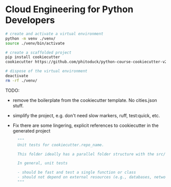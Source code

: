 # Cloud Engineering for Python Developers

<!-- The branching structure of this repository looks like this:

![alt text](./assets/course-repo-branching-scheme.png) -->

```bash
# create and activate a virtual environment
python -m venv ./venv/
source ./venv/bin/activate

# create a scaffolded project
pip install cookiecutter
cookiecutter https://github.com/phitoduck/python-course-cookiecutter-v2.git

# dispose of the virtual environment
deactivate
rm -rf ./venv/
```

TODO:
- remove the boilerplate from the cookiecutter template. No cities.json stuff.
- simplify the project, e.g. don't need slow markers, ruff, test:quick, etc.
- Fix there are some lingering, explicit references to cookiecutter in the generated project
  
  ```python
    """
    Unit tests for cookiecutter.repo_name.

    This folder ideally has a parallel folder structure with the src/cookiecutter.package_import_name/ folder.

    In general, unit tests

    - should be fast and test a single function or class
    - should not depend on external resources (e.g., databases, network, etc.)
    """

  ```